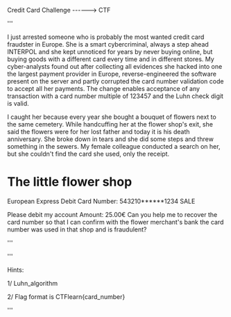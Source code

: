 Credit Card Challenge ------> CTF


'''

I just arrested someone who is probably the most wanted credit card fraudster in Europe. She is a smart cybercriminal, always a step ahead INTERPOL and she kept unnoticed for years by never buying online, but buying goods with a different card every time and in different stores. My cyber-analysts found out after collecting all evidences she hacked into one the largest payment provider in Europe, reverse-engineered the software present on the server and partly corrupted the card number validation code to accept all her payments. The change enables acceptance of any transaction with a card number multiple of 123457 and the Luhn check digit is valid.

I caught her because every year she bought a bouquet of flowers next to the same cemetery. While handcuffing her at the flower shop's exit, she said the flowers were for her lost father and today it is his death anniversary. She broke down in tears and she did some steps and threw something in the sewers. My female colleague conducted a search on her, but she couldn't find the card she used, only the receipt.

The little flower shop
======================

European Express Debit
Card Number: 543210******1234
SALE

Please debit my account
Amount: 25.00€
Can you help me to recover the card number so that I can confirm with the flower merchant's bank the card number was used in that shop and is fraudulent?



'''

'''

Hints:

1/ Luhn_algorithm

2/ Flag format is CTFlearn{card_number}



'''